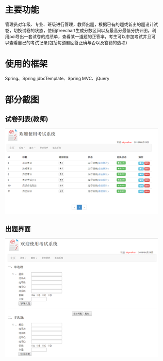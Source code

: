 # 主要功能

管理员对年级、专业、班级进行管理，教师出题，根据已有的题或新出的题设计试卷，切换试卷的状态，使用jfreechart生成分数区间以及最高分最低分统计图，利用poi导出一套试卷的成绩单，查看某一道题的正答率，考生可以参加考试并且可以查看自己的考试记录(包括每道题回答正确与否以及答错的选项)

# 使用的框架

Spring、Spring jdbcTemplate、Spring MVC、jQuery

# 部分截图

## 试卷列表(教师)
![试卷列表](screenshots/exam_list.png)

## 出题界面
![试卷列表](screenshots/exam_add.png)

